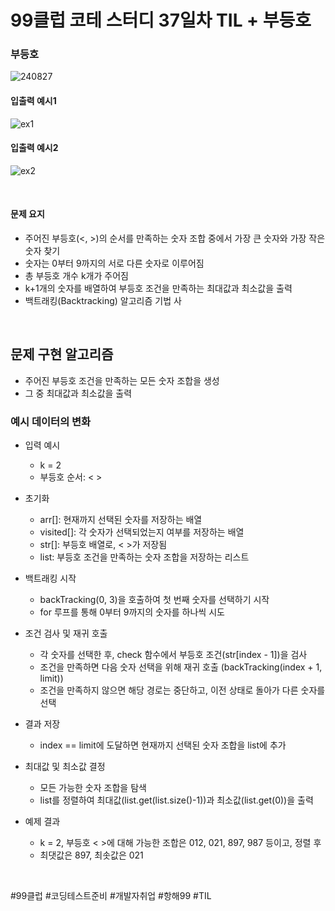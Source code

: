# 99클럽 코테 스터디 37일차 TIL + 부등호

### 부등호

![240827](https://github.com/user-attachments/assets/8cbf865e-6421-4993-867d-d9c263db3c8a)

#### 입출력 예시1

![ex1](https://github.com/user-attachments/assets/08b1f1d4-5473-4351-8045-29e188ea2595)

#### 입출력 예시2

![ex2](https://github.com/user-attachments/assets/45552deb-2ad6-478f-abbe-778983723647)

<br>

#### 문제 요지
- 주어진 부등호(<, >)의 순서를 만족하는 숫자 조합 중에서 가장 큰 숫자와 가장 작은 숫자 찾기
- 숫자는 0부터 9까지의 서로 다른 숫자로 이루어짐
- 총 부등호 개수 k개가 주어짐
- k+1개의 숫자를 배열하여 부등호 조건을 만족하는 최대값과 최소값을 출력
- 백트래킹(Backtracking) 알고리즘 기법 사

<br>

## 문제 구현 알고리즘
- 주어진 부등호 조건을 만족하는 모든 숫자 조합을 생성
- 그 중 최대값과 최소값을 출력

### 예시 데이터의 변화
- 입력 예시

  - k = 2
  - 부등호 순서: < >

- 초기화

  - arr[]: 현재까지 선택된 숫자를 저장하는 배열
  - visited[]: 각 숫자가 선택되었는지 여부를 저장하는 배열
  - str[]: 부등호 배열로, < >가 저장됨
  - list: 부등호 조건을 만족하는 숫자 조합을 저장하는 리스트

- 백트래킹 시작

  - backTracking(0, 3)을 호출하여 첫 번째 숫자를 선택하기 시작
  - for 루프를 통해 0부터 9까지의 숫자를 하나씩 시도

- 조건 검사 및 재귀 호출

  - 각 숫자를 선택한 후, check 함수에서 부등호 조건(str[index - 1])을 검사
  - 조건을 만족하면 다음 숫자 선택을 위해 재귀 호출 (backTracking(index + 1, limit))
  - 조건을 만족하지 않으면 해당 경로는 중단하고, 이전 상태로 돌아가 다른 숫자를 선택

- 결과 저장

  - index == limit에 도달하면 현재까지 선택된 숫자 조합을 list에 추가

- 최대값 및 최소값 결정

  - 모든 가능한 숫자 조합을 탐색
  - list를 정렬하여 최대값(list.get(list.size()-1))과 최소값(list.get(0))을 출력
 
- 예제 결과

  - k = 2, 부등호 < >에 대해 가능한 조합은 012, 021, 897, 987 등이고, 정렬 후
  - 최댓값은 897, 최솟값은 021

<br>

#99클럽 #코딩테스트준비 #개발자취업 #항해99 #TIL
